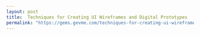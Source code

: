 ```yaml
---
layout: post
title:  Techniques for Creating UI Wireframes and Digital Prototypes
permalink: "https://gems.gevme.com/techniques-for-creating-ui-wireframes-digital-prototypes-75887188"
---
```

